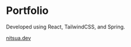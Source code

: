 # Portfolio

Developed using React, TailwindCSS, and Spring.

[nitsua.dev](https://nitsua.dev "nitsua.dev")
